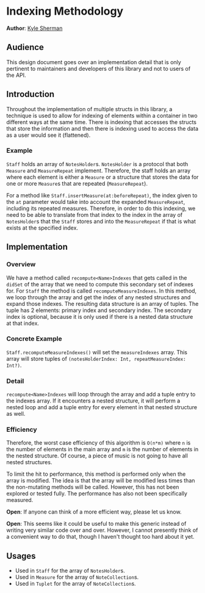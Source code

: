 # Indexing Methodology
**Author**: [Kyle Sherman](http://github.com/drumnkyle)
## Audience
This design document goes over an implementation detail that is only pertinent to maintainers and developers of this library and not to users of the API.
## Introduction
Throughout the implementation of multiple structs in this library, a technique is used to allow for indexing of elements within a container in two different ways at the same time. There is indexing that accesses the structs that store the information and then there is indexing used to access the data as a user would see it (flattened).
### Example
`Staff` holds an array of `NotesHolder`s. `NotesHolder` is a protocol that both `Measure` and `MeasureRepeat` implement. Therefore, the staff holds an array where each element is either a `Measure` or a structure that stores the data for one or more `Measure`s that are repeated (`MeasureRepeat`).

For a method like `Staff.insertMeasure(at:beforeRepeat)`, the index given to the `at` parameter would take into account the expanded `MeasureRepeat`, including its repeated measures. Therefore, in order to do this indexing, we need to be able to translate from that index to the index in the array of `NotesHolder`s that the `Staff` stores and into the `MeasureRepeat` if that is what exists at the specified index.

## Implementation
### Overview
We have a method called `recompute<Name>Indexes` that gets called in the `didSet` of the array that we need to compute this secondary set of indexes for. For `Staff` the method is called `recomputeMeasureIndexes`. In this method, we loop through the array and get the index of any nested structures and expand those indexes. The resulting data structure is an array of tuples. The tuple has 2 elements: primary index and secondary index. The secondary index is optional, because it is only used if there is a nested data structure at that index.
    
### Concrete Example
`Staff.recomputeMeasureIndexes()` will set the `measureIndexes` array. This array will store tuples of `(notesHolderIndex: Int, repeatMeasureIndex: Int?)`.

### Detail
`recompute<Name>Indexes` will loop through the array and add a tuple entry to the indexes array. If it encounters a nested structure, it will perform a nested loop and add a tuple entry for every element in that nested structure as well.

### Efficiency
Therefore, the worst case efficiency of this algorithm is `O(n*m)` where `n` is the number of elements in the main array and `m` is the number of elements in the nested structure. Of course, a piece of music is not going to have all nested structures.

To limit the hit to performance, this method is performed only when the array is modified. The idea is that the array will be modified less times than the non-mutating methods will be called. However, this has not been explored or tested fully. The performance has also not been specifically measured.

**Open**: If anyone can think of a more efficient way, please let us know.

**Open**: This seems like it could be useful to make this generic instead of writing very similar code over and over. However, I cannot presently think of a convenient way to do that, though I haven't thought too hard about it yet. 

## Usages
- Used in `Staff` for the array of `NotesHolder`s.
- Used in `Measure` for the array of `NoteCollection`s.
- Used in `Tuplet` for the array of `NoteCollection`s.
